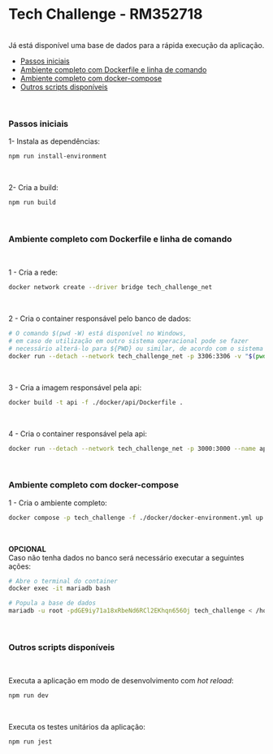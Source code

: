 # Tech Challenge - RM352718

<br />
Já está disponível uma base de dados para a rápida execução da aplicação.

<br />

* [Passos iniciais](#inicio)
* [Ambiente completo com Dockerfile e linha de comando](#dockerfile)
* [Ambiente completo com docker-compose](#docker-compose)
* [Outros scripts disponíveis](#scripts)

<br />

<h3 id="inicio">Passos iniciais</h3>

1- Instala as dependências:
```bash
npm run install-environment
```
<br />

2- Cria a build:
```bash
npm run build
```
<br />


<h3 id="dockerfile">Ambiente completo com Dockerfile e linha de comando</h3>
<br />

1 - Cria a rede:
```bash
docker network create --driver bridge tech_challenge_net
```
<br />

2 - Cria o container responsável pelo banco de dados:

```bash
# O comando $(pwd -W) está disponível no Windows, 
# em caso de utilização em outro sistema operacional pode se fazer
# necessário alterá-lo para ${PWD} ou similar, de acordo com o sistema escolhido
docker run --detach --network tech_challenge_net -p 3306:3306 -v "$(pwd -W)/docker/mariadb/db_data:/var/lib/mysql" -v "$(pwd -W)/docker/mariadb/sql:/home/sql" --name mariadb --env MARIADB_USER=admin --env MARIADB_PASSWORD=OTIsxb71HcC0WyA1UPNIzcvuMJ1Xu6NJ --env MARIADB_ROOT_PASSWORD=dGE9iy71a18xRbeNd6RCl2EKhqn656Oj --env MARIADB_DATABASE=tech_challenge mariadb:10.6.4-focal
```
<br />

3 - Cria a imagem responsável pela api:

```bash
docker build -t api -f ./docker/api/Dockerfile .
```
<br />

4 - Cria o container responsável pela api:

```bash
docker run --detach --network tech_challenge_net -p 3000:3000 --name api api
```
<br />

<h3 id="docker-compose">Ambiente completo com docker-compose</h3>

1 - Cria o ambiente completo:
```bash
docker compose -p tech_challenge -f ./docker/docker-environment.yml up --detach
```
<br />


**OPCIONAL**<br />
Caso não tenha dados no banco será necessário executar a seguintes ações:
<br />

```bash
# Abre o terminal do container
docker exec -it mariadb bash

# Popula a base de dados
mariadb -u root -pdGE9iy71a18xRbeNd6RCl2EKhqn656Oj tech_challenge < /home/sql/database.sql
```
<br />

<h3 id="scripts">Outros scripts disponíveis</h3>
<br />

Executa a aplicação em modo de desenvolvimento com *hot reload*:
```bash
npm run dev
```
<br />

Executa os testes unitários da aplicação:
```bash
npm run jest
```
